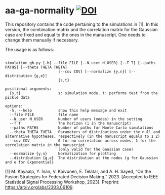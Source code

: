 # aa-ga-normality [![DOI](https://zenodo.org/badge/655864377.svg)](https://zenodo.org/badge/latestdoi/655864377)

This repository contains the code pertaining to the simulations in [1]. In this version, the combination matrix and the correlation matrix for the Gaussian case are fixed and equal to the ones in the manuscript. One needs to change them manually if necessary.

The usage is as follows:

```

simulation_gh.py [-h] --file FILE [--N_user N_USER] [--T T] [--paths PATHS] [--theta THETA THETA]
                        [--cov COV] [--normalize {y,n}] [--distribution {g,e}]
                        {s,t}

positional arguments:
  {s,t}                 s: simulation mode, t: performs test from the pickle data

options:
  -h, --help            show this help message and exit
  --file FILE           file name
  --N_user N_USER       Number of users (nodes) in the setting
  --T T                 The horizon (i in the manuscript)
  --paths PATHS         Number of paths for Monte Carlo simulations
  --theta THETA THETA   Parameters of distributions under the null and alternative hypotheses, respectively (in the manuscript equals to 1 2)
  --cov COV             0 for no correlation across nodes, 1 for the correlation matrix in the manuscript
                        (only valid for the Gaussian case)
  --normalize {y,n}     Normalization for plotting
  --distribution {g,e}  The distribution at the nodes (g for Gaussian and e for Exponential)
```

[1] M. Kayaalp, Y. İnan, V. Koivunen, E. Telatar, and A. H. Sayed, “On the Fusion Strategies for Federated Decision Making,” 2023. [Accepted to IEEE Statistical Signal Processing Workshop, 2023]. Preprint: https://arxiv.org/abs/2303.06109.

